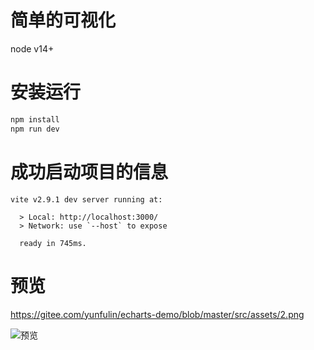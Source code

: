 # 简单的可视化
node v14+

# 安装运行

```sh
npm install
npm run dev
```

# 成功启动项目的信息
```
vite v2.9.1 dev server running at:

  > Local: http://localhost:3000/
  > Network: use `--host` to expose

  ready in 745ms.
```

# 预览
https://gitee.com/yunfulin/echarts-demo/blob/master/src/assets/2.png

![预览]( https://gitee.com/yunfulin/echarts-demo/blob/master/src/assets/2.png )
